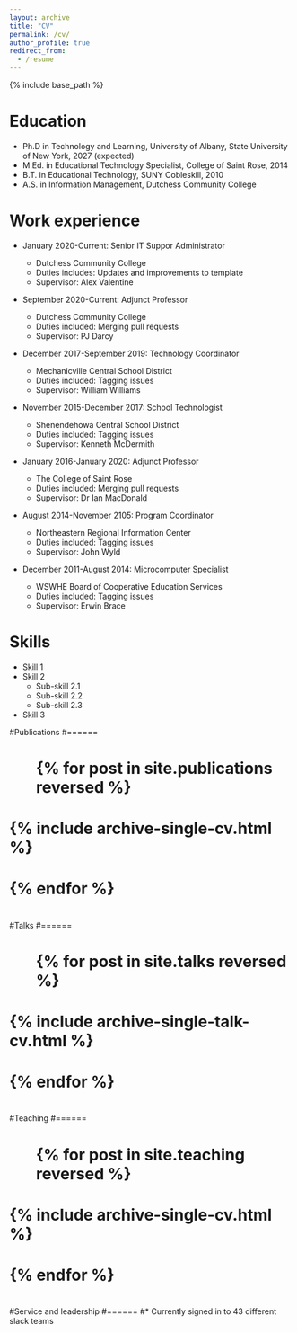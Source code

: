 ```yaml
---
layout: archive
title: "CV"
permalink: /cv/
author_profile: true
redirect_from:
  - /resume
---
```


{% include base_path %}

Education
======
* Ph.D in Technology and Learning, University of Albany, State University of New York, 2027 (expected)
* M.Ed. in Educational Technology Specialist, College of Saint Rose, 2014
* B.T. in Educational Technology, SUNY Cobleskill, 2010
* A.S. in Information Management, Dutchess Community College

Work experience
======
* January 2020-Current: Senior IT Suppor Administrator
  * Dutchess Community College
  * Duties includes: Updates and improvements to template
  * Supervisor: Alex Valentine

* September 2020-Current: Adjunct Professor 
  * Dutchess Community College
  * Duties included: Merging pull requests
  * Supervisor: PJ Darcy

* December 2017-September 2019: Technology Coordinator
  * Mechanicville Central School District
  * Duties included: Tagging issues
  * Supervisor: William Williams

* November 2015-December 2017:  School Technologist
  * Shenendehowa Central School District
  * Duties included: Tagging issues
  * Supervisor: Kenneth McDermith

* January 2016-January 2020: Adjunct Professor 
  * The College of Saint Rose
  * Duties included: Merging pull requests
  * Supervisor: Dr Ian MacDonald

* August 2014-November 2105: Program Coordinator
  * Northeastern Regional Information Center
  * Duties included: Tagging issues
  * Supervisor: John Wyld

* December 2011-August 2014: Microcomputer Specialist
  * WSWHE Board of Cooperative Education Services
  * Duties included: Tagging issues
  * Supervisor: Erwin Brace

Skills
======
* Skill 1
* Skill 2
  * Sub-skill 2.1
  * Sub-skill 2.2
  * Sub-skill 2.3
* Skill 3

#Publications
#======
#  <ul>{% for post in site.publications reversed %}
#    {% include archive-single-cv.html %}
#  {% endfor %}</ul>
#  
#Talks
#======
#  <ul>{% for post in site.talks reversed %}
#    {% include archive-single-talk-cv.html  %}
#  {% endfor %}</ul>
#  
#Teaching
#======
#  <ul>{% for post in site.teaching reversed %}
#    {% include archive-single-cv.html %}
#  {% endfor %}</ul>
#  
#Service and leadership
#======
#* Currently signed in to 43 different slack teams
